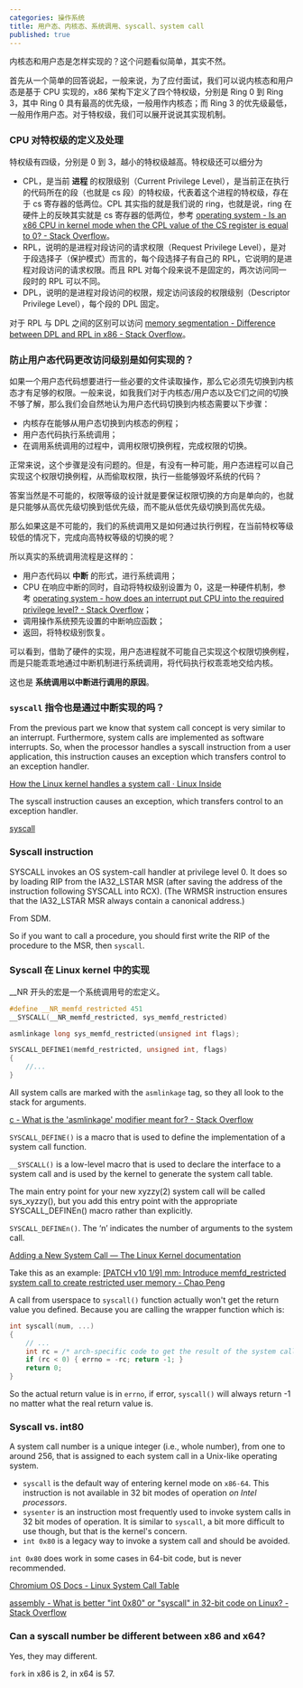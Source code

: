 ```yaml
---
categories: 操作系统
title: 用户态、内核态、系统调用、syscall、system call
published: true
---
```


内核态和用户态是怎样实现的？这个问题看似简单，其实不然。

首先从一个简单的回答说起，一般来说，为了应付面试，我们可以说内核态和用户态是基于 CPU 实现的，x86 架构下定义了四个特权级，分别是 Ring 0 到 Ring 3，其中 Ring 0 具有最高的优先级，一般用作内核态；而 Ring 3 的优先级最低，一般用作用户态。对于特权级，我们可以展开说说其实现机制。

### CPU 对特权级的定义及处理

特权级有四级，分别是 0 到 3，越小的特权级越高。特权级还可以细分为

- CPL，是当前 **进程** 的权限级别（Current Privilege Level），是当前正在执行的代码所在的段（也就是 cs 段）的特权级，代表着这个进程的特权级，存在于 cs 寄存器的低两位。CPL 其实指的就是我们说的 ring，也就是说，ring 在硬件上的反映其实就是 cs 寄存器的低两位，参考 [operating system - Is an x86 CPU in kernel mode when the CPL value of the CS register is equal to 0? - Stack Overflow](https://stackoverflow.com/questions/55506822/is-an-x86-cpu-in-kernel-mode-when-the-cpl-value-of-the-cs-register-is-equal-to-0)。
- RPL，说明的是进程对段访问的请求权限（Request Privilege Level），是对于段选择子（保护模式）而言的，每个段选择子有自己的 RPL，它说明的是进程对段访问的请求权限。而且 RPL 对每个段来说不是固定的，两次访问同一段时的 RPL 可以不同。
- DPL，说明的是进程对段访问的权限，规定访问该段的权限级别（Descriptor Privilege Level），每个段的 DPL 固定。

对于 RPL 与 DPL 之间的区别可以访问 [memory segmentation - Difference between DPL and RPL in x86 - Stack Overflow](https://stackoverflow.com/questions/36617718/difference-between-dpl-and-rpl-in-x86)。

### 防止用户态代码更改访问级别是如何实现的？

如果一个用户态代码想要进行一些必要的文件读取操作，那么它必须先切换到内核态才有足够的权限。一般来说，如我我们对于内核态/用户态以及它们之间的切换不够了解，那么我们会自然地认为用户态代码切换到内核态需要以下步骤：

- 内核存在能够从用户态切换到内核态的例程；
- 用户态代码执行系统调用；
- 在调用系统调用的过程中，调用权限切换例程，完成权限的切换。

正常来说，这个步骤是没有问题的。但是，有没有一种可能，用户态进程可以自己实现这个权限切换例程，从而偷取权限，执行一些能够毁坏系统的代码？

答案当然是不可能的，权限等级的设计就是要保证权限切换的方向是单向的，也就是只能够从高优先级切换到低优先级，而不能从低优先级切换到高优先级。

那么如果这是不可能的，我们的系统调用又是如何通过执行例程，在当前特权等级较低的情况下，完成向高特权等级的切换的呢？

所以真实的系统调用流程是这样的：

- 用户态代码以 **中断** 的形式，进行系统调用；
- CPU 在响应中断的同时，自动将特权级别设置为 0，这是一种硬件机制，参考 [operating system - how does an interrupt put CPU into the required privilege level? - Stack Overflow](https://stackoverflow.com/questions/17178716/how-does-an-interrupt-put-cpu-into-the-required-privilege-level)；
- 调用操作系统预先设置的中断响应函数；
- 返回，将特权级别恢复。

可以看到，借助了硬件的实现，用户态进程就不可能自己实现这个权限切换例程，而是只能乖乖地通过中断机制进行系统调用，将代码执行权乖乖地交给内核。

这也是 **系统调用以中断进行调用的原因**。

### `syscall` 指令也是通过中断实现的吗？

From the previous part we know that system call concept is very similar to an interrupt. Furthermore, system calls are implemented as software interrupts. So, when the processor handles a syscall instruction from a user application, this instruction causes an exception which transfers control to an exception handler.

[How the Linux kernel handles a system call · Linux Inside](https://0xax.gitbooks.io/linux-insides/content/SysCall/linux-syscall-2.html)

The syscall instruction causes an exception, which transfers control to an exception handler.

[syscall](https://chortle.ccsu.edu/assemblytutorial/Chapter-22/ass22_2.html)

### Syscall instruction

SYSCALL invokes an OS system-call handler at privilege level 0. It does so by loading RIP from the IA32_LSTAR MSR (after saving the address of the instruction following SYSCALL into RCX). (The WRMSR instruction ensures that the IA32_LSTAR MSR always contain a canonical address.)

From SDM.

So if you want to call a procedure, you should first write the RIP of the procedure to the MSR, then `syscall`.

### Syscall 在 Linux kernel 中的实现

\_\_NR 开头的宏是一个系统调用号的宏定义。

```c
#define __NR_memfd_restricted 451
__SYSCALL(__NR_memfd_restricted, sys_memfd_restricted)

asmlinkage long sys_memfd_restricted(unsigned int flags);

SYSCALL_DEFINE1(memfd_restricted, unsigned int, flags)
{
    //...
}
```

All system calls are marked with the `asmlinkage` tag, so they all look to the stack for arguments.

[c - What is the 'asmlinkage' modifier meant for? - Stack Overflow](https://stackoverflow.com/questions/10459688/what-is-the-asmlinkage-modifier-meant-for)

`SYSCALL_DEFINE()` is a macro that is used to define the implementation of a system call function.

`__SYSCALL()` is a low-level macro that is used to declare the interface to a system call and is used by the kernel to generate the system call table.

The main entry point for your new xyzzy(2) system call will be called sys_xyzzy(), but you add this entry point with the appropriate SYSCALL_DEFINEn() macro rather than explicitly.

`SYSCALL_DEFINEn()`. The ‘n’ indicates the number of arguments to the system call.

[Adding a New System Call — The Linux Kernel documentation](https://www.kernel.org/doc/html/next/process/adding-syscalls.html#generic-system-call-implementation)

Take this as an example: [[PATCH v10 1/9] mm: Introduce memfd_restricted system call to create restricted user memory - Chao Peng](https://lore.kernel.org/all/20221202061347.1070246-2-chao.p.peng@linux.intel.com/)

A call from userspace to `syscall()` function actually won't get the return value you defined. Because you are calling the wrapper function which is:

```c
int syscall(num, ...)
{
    // ...
    int rc = /* arch-specific code to get the result of the system call */ ;
    if (rc < 0) { errno = -rc; return -1; }
    return 0;
}
```

So the actual return value is in `errno`, if error, `syscall()` will always return -1 no matter what the real return value is.

### Syscall vs. int80

A system call number is a unique integer (i.e., whole number), from one to around 256, that is assigned to each system call in a Unix-like operating system.

- `syscall` is the default way of entering kernel mode on `x86-64`. This instruction is not available in 32 bit modes of operation *on Intel processors*.
- `sysenter` is an instruction most frequently used to invoke system calls in 32 bit modes of operation. It is similar to `syscall`, a bit more difficult to use though, but that is the kernel's concern.
- `int 0x80` is a legacy way to invoke a system call and should be avoided.

`int 0x80` does work in some cases in 64-bit code, but is never recommended.

[Chromium OS Docs - Linux System Call Table](https://chromium.googlesource.com/chromiumos/docs/+/master/constants/syscalls.md)

[assembly - What is better "int 0x80" or "syscall" in 32-bit code on Linux? - Stack Overflow](https://stackoverflow.com/questions/12806584/what-is-better-int-0x80-or-syscall-in-32-bit-code-on-linux)

### Can a syscall number be different between x86 and x64?

Yes, they may different.

`fork` in x86 is 2, in x64 is 57.




